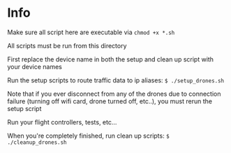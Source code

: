 # Info
Make sure all script here are executable via `chmod +x *.sh`

All scripts must be run from this directory

First replace the device name in both the setup and clean up script with your device names

Run the setup scripts to route traffic data to ip aliases: `$ ./setup_drones.sh` 

Note that if you ever disconnect from any of the drones due to connection failure (turning off wifi card, drone turned off, etc..), 
you must rerun the setup script

Run your flight controllers, tests, etc...

When you're completely finished, run clean up scripts: `$ ./cleanup_drones.sh`